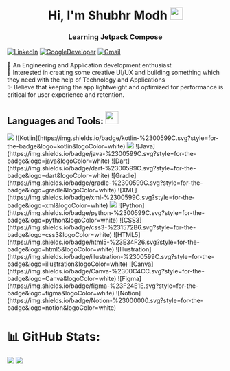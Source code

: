<h1 align="center">Hi, I'm Shubhr Modh <img src="https://github.com/TheDudeThatCode/TheDudeThatCode/raw/master/Assets/Hi.gif" width="29" height="29" /></h1>
<h3 align="center">Learning Jetpack Compose</h3>

[![LinkedIn](https://img.shields.io/badge/LinkedIn-%230077B5.svg?logo=linkedin&logoColor=white)](https://www.linkedin.com/in/shubhr-modh-05b232222/) [![GoogleDeveloper](https://img.shields.io/badge/DeveloperProfile-%230077B5.svg?logo=googledeveloper&logoColor=white)](https://g.dev/shubhr_modh)  [![Gmail](https://img.shields.io/badge/Gmail-%230077B5.svg?logo=gmail&logoColor=white)](mailto:modhshubhr53@gmail.com)

📱 An Engineering and Application development enthusiast
<br/>
💫 Interested in creating some creative UI/UX and building something which they need with the help of Technology and Applications
<br/>
✨ Believe that keeping the app lightweight and optimized for performance is critical for user experience and retention.

## Languages and Tools: <img src="https://media.giphy.com/media/WUlplcMpOCEmTGBtBW/giphy.gif" width="30" style="max-width: 100%;">

  <img src="https://img.shields.io/badge/-android-7F52F?logo=android&logoColor=white&style=for-the-badge">
  ![Kotlin](https://img.shields.io/badge/kotlin-%2300599C.svg?style=for-the-badge&logo=kotlin&logoColor=white)
  <img src="https://img.shields.io/badge/-firebase-051e34?logo=firebase&logoColor=yellow&style=for-the-badge">
  ![Java](https://img.shields.io/badge/java-%2300599C.svg?style=for-the-badge&logo=java&logoColor=white)
  ![Dart](https://img.shields.io/badge/dart-%2300599C.svg?style=for-the-badge&logo=dart&logoColor=white) 
  ![Gradle](https://img.shields.io/badge/gradle-%2300599C.svg?style=for-the-badge&logo=gradle&logoColor=white) 
  ![XML](https://img.shields.io/badge/xml-%2300599C.svg?style=for-the-badge&logo=xml&logoColor=white)
  <img src="https://img.shields.io/badge/-SQLite-FFFFE0?logo=SQLite&logoColor=blue&style=for-the-badge">
  ![Python](https://img.shields.io/badge/python-%2300599C.svg?style=for-the-badge&logo=python&logoColor=white) 
  ![CSS3](https://img.shields.io/badge/css3-%231572B6.svg?style=for-the-badge&logo=css3&logoColor=white) 
  ![HTML5](https://img.shields.io/badge/html5-%23E34F26.svg?style=for-the-badge&logo=html5&logoColor=white) 
  ![Illustration](https://img.shields.io/badge/illustration-%2300599C.svg?style=for-the-badge&logo=illustration&logoColor=white) 
  ![Canva](https://img.shields.io/badge/Canva-%2300C4CC.svg?style=for-the-badge&logo=Canva&logoColor=white)	
  ![Figma](https://img.shields.io/badge/figma-%23F24E1E.svg?style=for-the-badge&logo=figma&logoColor=white) 
  ![Notion](https://img.shields.io/badge/Notion-%23000000.svg?style=for-the-badge&logo=notion&logoColor=white)

# 📊 GitHub Stats:
![](https://github-readme-streak-stats.herokuapp.com/?user=mshubhr&theme=dark&hide_border=false)
![](https://github-readme-stats.vercel.app/api/top-langs/?username=mshubhr&theme=dark&hide_border=false&include_all_commits=true&count_private=false&layout=compact)
